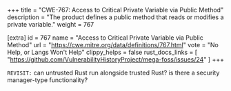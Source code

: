 +++
title = "CWE-767: Access to Critical Private Variable via Public Method"
description	= "The product defines a public method that reads or modifies a private variable."
weight = 767

[extra]
id = 767
name = "Access to Critical Private Variable via Public Method"
url = "https://cwe.mitre.org/data/definitions/767.html"
vote = "No Help, or Langs Won't Help"
clippy_helps = false
rust_docs_links = [
	"https://github.com/VulnerabilityHistoryProject/mega-foss/issues/24"
]
+++


`REVISIT:` can untrusted Rust run alongside trusted Rust? is there a security manager-type functionality?
